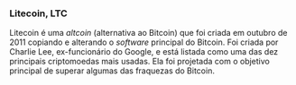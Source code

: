 ### Litecoin, LTC

Litecoin é uma _altcoin_ (alternativa ao Bitcoin) que foi criada em outubro de 2011 copiando e alterando o _software_ principal do Bitcoin. Foi criada por Charlie Lee, ex-funcionário do Google, e está listada como uma das dez principais criptomoedas mais usadas. Ela foi projetada com o objetivo principal de superar algumas das fraquezas do Bitcoin.